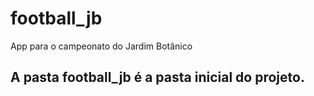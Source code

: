 # football_jb
App para o campeonato do Jardim Botânico

## A pasta football_jb é a pasta inicial do projeto.

